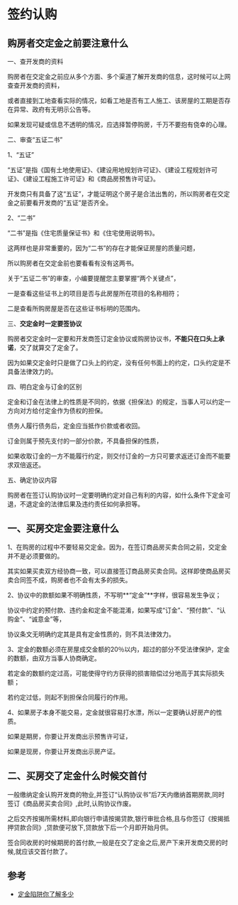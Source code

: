 # 签约认购


## 购房者交定金之前要注意什么

一、查开发商的资料

购房者在交定金之前应从多个方面、多个渠道了解开发商的信息，这时候可以上网查查开发商的资料，

或者直接到工地查看实际的情况，如看工地是否有工人施工、该房屋的工期是否存在异常、政府有无明示公告等。

如果发现可疑或信息不透明的情况，应选择暂停购房，千万不要抱有侥幸的心理。

二、审查“五证二书”

1、“五证”

“五证”是指《国有土地使用证》、《建设用地规划许可证》、《建设工程规划许可证》、《建设工程施工许可证》和《商品房预售许可证》。

开发商只有具备了这“五证”，才能证明这个房子是合法出售的，所以购房者在交定金之前要看开发商的“五证”是否齐全。

2、“二书”

“二书”是指《住宅质量保证书》和《住宅使用说明书》。

这两样也是非常重要的，因为“二书”的存在才能保证房屋的质量问题，

所以购房者在交定金前也要看看有没有这两书。

关于“五证二书”的审查，小编要提醒您主要掌握“两个关键点”，

一是查看这些证书上的项目是否与此房屋所在项目的名称相符；

二是查看所购房屋是否在这些证书标明的范围内。

三、**交定金时一定要签协议**

购房者交定金时一定要和开发商签订定金协议或购房协议书，**不能只在口头上承诺**，交了就算交了定金了。

因为如果交定金时只是做了口头上的约定，没有任何书面上的约定，口头约定是不具备法律效力的。

四、明白定金与订金的区别

定金和订金在法律上的性质是不同的，依据《担保法》的规定，当事人可以约定一方向对方给付定金作为债权的担保。

债务人履行债务后，定金应当抵作价款或者收回。

订金则属于预先支付的一部分价款，不具备担保的性质，

如果收取订金的一方不能履行约定，则交付订金的一方只可要求返还订金而不能要求双倍返还。

五、确定协议内容

购房者在签订认购协议时一定要明确约定对自己有利的内容，如什么条件下定金可退，不退定金的法律后果及违约责任如何承担等。


## 一、买房交定金要注意什么

1、在购房的过程中不要轻易交定金。因为，在签订商品房买卖合同之前，交定金并不是必须要做的。

其实如果买卖双方经协商一致，可以直接签订商品房买卖合同。这样即使商品房买卖合同签不成，购房者也不会有太多的损失。

2、协议中的款额如果不明确性质，不写明**“定金”**字样，很容易发生争议；

协议中约定的预付款、违约金和定金不能混淆，如果写成“订金”、“预付款”、“认购金”、“诚意金”等，

协议条文无明确约定其是具有定金性质的，则不具法律效力。

3、定金的数额必须在房屋成交金额的20％以内，超过的部分不受法律保护，定金的数额，由双方当事人协商确定。

若定金的数额约定过高，可能使得守约方获得的损害赔偿过分地高于其实际损失额；

若约定过低，则起不到担保合同履行的作用。

4、如果房子本身不能交易，定金就很容易打水漂，所以一定要确认好房产的性质。

如果是期房，你要让开发商出示预售许可证，

如果是现房，你要让开发商出示房产证。

## 二、买房交了定金什么时候交首付

一般缴纳定金认购开发商的物业,并签订“认购协议书”后7天内缴纳首期房款,同时签订《商品房买卖合同》,此时,认购协议作废。

之后交齐按揭所需材料,即向银行申请按揭贷款,银行审批合格,且与你签订《按揭抵押贷款合同》,贷款便可放下,贷款放下后一个月即开始月供。

签合同收房的时候期房的首付款,一般是在交了定金之后,房产下来开发商交房的时候,就应该交首付款了。

## 参考
- [定金陷阱你了解多少](http://zhishi.fang.com/xf/qg_457403.html)
